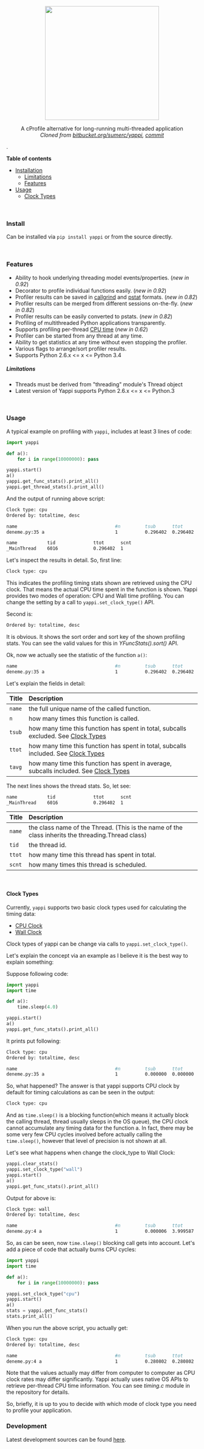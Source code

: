 <p align=center><img width=300 src=https://user-images.githubusercontent.com/2152766/44388275-9fe5b200-a51f-11e8-80b0-a9a1c2f7174d.png></p>

<p align=center>A cProfile alternative for long-running multi-threaded application<br><i>Cloned from <a href=https://bitbucket.org/sumerc/yappi>bitbucket.org/sumerc/yappi</a>, <a href=https://bitbucket.org/sumerc/yappi/commits/bf48b53eb3ce51a21e58b5223f10b19e1c3351c9?at=default>commit</a></i></p>.

**Table of contents**

- [Installation](#installation)
  - [Limitations](#limitations)
  - [Features](#features)
- [Usage](#usage)
  - [Clock Types](#clock-types)

<br>

### Install

Can be installed via `pip install yappi` or from the source directly.

<br>

### Features

- Ability to hook underlying threading model events/properties. (*new in 0.92*)
- Decorator to profile individual functions easily. (*new in 0.92*)
- Profiler results can be saved in [callgrind][] and [pstat][] formats. (*new in 0.82*) 
- Profiler results can be merged from different sessions on-the-fly. (*new in 0.82*)
- Profiler results can be easily converted to pstats. (*new in 0.82*) 
- Profiling of multithreaded Python applications transparently. 
- Supports profiling per-thread [CPU time][] (*new in 0.62*)
- Profiler can be started from any thread at any time.
- Ability to get statistics at any time without even stopping the profiler.
- Various flags to arrange/sort profiler results.
- Supports Python 2.6.x <= x <= Python 3.4
	
##### Limitations

- Threads must be derived from "threading" module's Thread object
- Latest version of Yappi supports Python 2.6.x <= x <= Python.3

[callgrind]: http://valgrind.org/docs/manual/cl-format.html
[pstat]: http://docs.python.org/3.4/library/profile.html#pstats.Stats
[CPU time]: http://en.wikipedia.org/wiki/CPU_time

<br>

### Usage

A typical example on profiling with `yappi`, includes at least 3 lines of code:

```python
import yappi

def a(): 
    for i in range(10000000): pass

yappi.start()
a()
yappi.get_func_stats().print_all()
yappi.get_thread_stats().print_all()
```

And the output of running above script:

```bash
Clock type: cpu
Ordered by: totaltime, desc

name                                    #n         tsub      ttot      tavg
deneme.py:35 a                          1          0.296402  0.296402  0.296402

name           tid              ttot      scnt
_MainThread    6016             0.296402  1
```

Let's inspect the results in detail. So, first line:

```bash
Clock type: cpu
```

This indicates the profiling timing stats shown are retrieved using the CPU clock. That means the actual CPU time spent in the function is shown. Yappi provides two modes of operation: CPU and Wall time profiling. You can change the setting by a call to
`yappi.set_clock_type()` API.

Second is:

```bash
Ordered by: totaltime, desc
```

It is obvious. It shows the sort order and sort key of the shown
profiling stats. You can see the valid values for this in
*YFuncStats().sort()* API.

Ok, now we actually see the statistic of the function `a()`:

```bash
name                                    #n         tsub      ttot      tavg
deneme.py:35 a                          1          0.296402  0.296402  0.296402
```

Let's explain the fields in detail:

| Title   | Description
|:--------|:--------------
| `name`  | the full unique name of the called function. 
| `n`     | how many times this function is called. 
| `tsub`  | how many time this function has spent in total, subcalls excluded. See [Clock Types](#clock-types) 
| `ttot`  | how many time this function has spent in total, subcalls included. See [Clock Types](#clock-types) 
| `tavg`  | how many time this function has spent in average, subcalls included. See [Clock Types](#clock-types)

The next lines shows the thread stats. So, let see:

```bash
name           tid              ttot      scnt
_MainThread    6016             0.296402  1
```

| Title   | Description
|:--------|:------------
| `name`  | the class name of the Thread. (This is the name of the class inherits the threading.Thread class) 
| `tid`   | the thread id.
| `ttot`  | how many time this thread has spent in total.
| `scnt`  | how many times this thread is scheduled.

<br>

#### Clock Types

Currently, `yappi` supports two basic clock types used for calculating the
timing data:

- [CPU Clock](https://en.wikipedia.org/wiki/CPU_time)
- [Wall Clock](https://en.wikipedia.org/wiki/Wall_time)

Clock types of yappi can be change via calls to `yappi.set_clock_type()`.

Let's explain the concept via an example as I believe it is the best way to explain something:

Suppose following code:

```python
import yappi
import time

def a():
    time.sleep(4.0)

yappi.start()
a()
yappi.get_func_stats().print_all()   
```

It prints put following:

```bash
Clock type: cpu
Ordered by: totaltime, desc

name                                    #n         tsub      ttot      tavg
deneme.py:35 a                          1          0.000000  0.000000  0.000000
```

So, what happened? The answer is that yappi supports CPU clock by
default for timing calculations as can be seen in the output:

```bash
Clock type: cpu
```

And as `time.sleep()` is a blocking function(which means it actually block the calling thread, thread usually sleeps in the OS queue), the CPU clock cannot accumulate any timing data for the function a. In fact, there may be some very few CPU cycles involved before actually calling the `time.sleep()`, however that level of precision is not shown at all.

Let's see what happens when change the clock\_type to Wall Clock:

```python
yappi.clear_stats()
yappi.set_clock_type("wall")
yappi.start()
a()
yappi.get_func_stats().print_all()   
```

Output for above is:

```bash
Clock type: wall
Ordered by: totaltime, desc

name                                    #n         tsub      ttot      tavg
deneme.py:4 a                           1          0.000006  3.999587  3.999587
```

So, as can be seen, now `time.sleep()` blocking call gets into account. Let's add a piece of code that actually burns CPU cycles:

```python
import yappi
import time

def a():
    for i in range(10000000): pass

yappi.set_clock_type("cpu")
yappi.start()
a()
stats = yappi.get_func_stats()
stats.print_all()
```

When you run the above script, you actually get:

```bash
Clock type: cpu
Ordered by: totaltime, desc

name                                    #n         tsub      ttot      tavg
deneme.py:4 a                           1          0.280802  0.280802  0.280802
```

Note that the values actually may differ from computer to computer as CPU clock rates may differ significantly. Yappi actually uses native OS APIs to retrieve per-thread CPU time information. You can see *timing.c* module in the repository for details.

So, briefly, it is up to you to decide with which mode of clock type you need to profile your application.

### Development

Latest development sources can be found [here](http://bitbucket.org/sumerc/yappi/).

